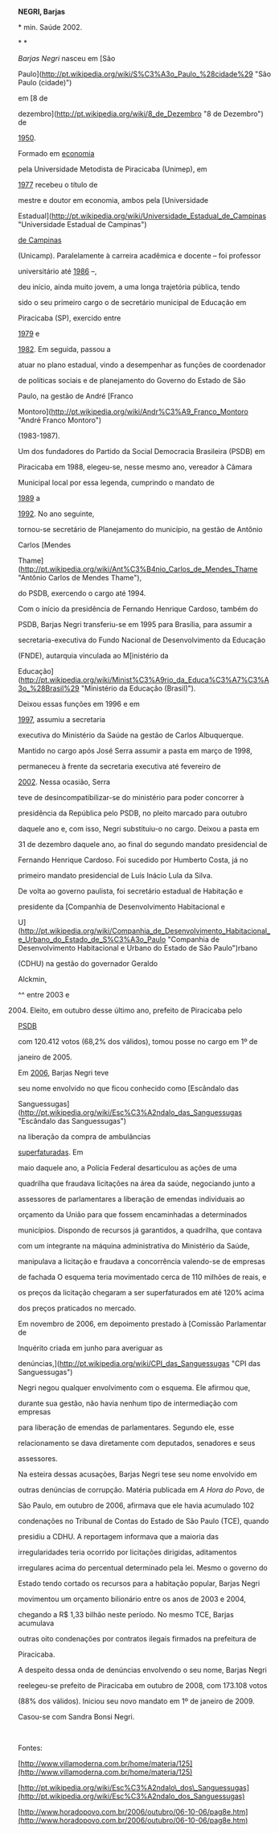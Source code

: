 **NEGRI, Barjas**



\* min. Saúde 2002.



* *



*Barjas Negri* nasceu em [São

Paulo](http://pt.wikipedia.org/wiki/S%C3%A3o_Paulo_%28cidade%29 "São Paulo (cidade)")

em [8 de

dezembro](http://pt.wikipedia.org/wiki/8_de_Dezembro "8 de Dezembro") de

[1950](http://pt.wikipedia.org/wiki/1950 "1950").



Formado em [economia](http://pt.wikipedia.org/wiki/Economia "Economia")

pela Universidade Metodista de Piracicaba (Unimep), em

[1977](http://pt.wikipedia.org/wiki/1977 "1977") recebeu o título de

mestre e doutor em economia, ambos pela [Universidade

Estadual](http://pt.wikipedia.org/wiki/Universidade_Estadual_de_Campinas "Universidade Estadual de Campinas")

[de Campinas](http://pt.wikipedia.org/wiki/Campinas "Campinas")

(Unicamp). Paralelamente à carreira acadêmica e docente – foi professor

universitário até [1986](http://pt.wikipedia.org/wiki/1986 "1986") –,

deu início, ainda muito jovem, a uma longa trajetória pública, tendo

sido o seu primeiro cargo o de secretário municipal de Educação em

Piracicaba (SP), exercido entre

[1979](http://pt.wikipedia.org/wiki/1979 "1979") e

[1982](http://pt.wikipedia.org/wiki/1982 "1982"). Em seguida, passou a

atuar no plano estadual, vindo a desempenhar as funções de coordenador

de políticas sociais e de planejamento do Governo do Estado de São

Paulo, na gestão de André [Franco

Montoro](http://pt.wikipedia.org/wiki/Andr%C3%A9_Franco_Montoro "André Franco Montoro")

(1983-1987).



Um dos fundadores do Partido da Social Democracia Brasileira (PSDB) em

Piracicaba em 1988, elegeu-se, nesse mesmo ano, vereador à Câmara

Municipal local por essa legenda, cumprindo o mandato de

[1989](http://pt.wikipedia.org/wiki/1989 "1989") a

[1992](http://pt.wikipedia.org/wiki/1992 "1992"). No ano seguinte,

tornou-se secretário de Planejamento do município, na gestão de Antônio

Carlos [Mendes

Thame](http://pt.wikipedia.org/wiki/Ant%C3%B4nio_Carlos_de_Mendes_Thame "Antônio Carlos de Mendes Thame"),

do PSDB, exercendo o cargo até 1994.



Com o início da presidência de Fernando Henrique Cardoso, também do

PSDB, Barjas Negri transferiu-se em 1995 para Brasília, para assumir a

secretaria-executiva do Fundo Nacional de Desenvolvimento da Educação

(FNDE), autarquia vinculada ao M[inistério da

Educação](http://pt.wikipedia.org/wiki/Minist%C3%A9rio_da_Educa%C3%A7%C3%A3o_%28Brasil%29 "Ministério da Educação (Brasil)").

Deixou essas funções em 1996 e em

[1997](http://pt.wikipedia.org/wiki/1997 "1997"), assumiu a secretaria

executiva do Ministério da Saúde na gestão de Carlos Albuquerque.

Mantido no cargo após José Serra assumir a pasta em março de 1998,

permaneceu à frente da secretaria executiva até fevereiro de

[2002](http://pt.wikipedia.org/wiki/2002 "2002"). Nessa ocasião, Serra

teve de desincompatibilizar-se do ministério para poder concorrer à

presidência da República pelo PSDB, no pleito marcado para outubro

daquele ano e, com isso, Negri substituiu-o no cargo. Deixou a pasta em

31 de dezembro daquele ano, ao final do segundo mandato presidencial de

Fernando Henrique Cardoso. Foi sucedido por Humberto Costa, já no

primeiro mandato presidencial de Luís Inácio Lula da Silva.



De volta ao governo paulista, foi secretário estadual de Habitação e

presidente da [Companhia de Desenvolvimento Habitacional e

U](http://pt.wikipedia.org/wiki/Companhia_de_Desenvolvimento_Habitacional_e_Urbano_do_Estado_de_S%C3%A3o_Paulo "Companhia de Desenvolvimento Habitacional e Urbano do Estado de São Paulo")rbano

(CDHU) na gestão do governador Geraldo

Alckmin[,](http://pt.wikipedia.org/wiki/Geraldo_Alckmin "Geraldo Alckmin")

^[](http://pt.wikipedia.org/wiki/Barjas_Negri#cite_note-0)^ entre 2003 e

2004. Eleito, em outubro desse último ano, prefeito de Piracicaba pelo

[PSDB](http://pt.wikipedia.org/wiki/Partido_da_Social_Democracia_Brasileira "Partido da Social Democracia Brasileira")

com 120.412 votos (68,2% dos válidos), tomou posse no cargo em 1º de

janeiro de 2005.



Em [2006](http://pt.wikipedia.org/wiki/2006 "2006"), Barjas Negri teve

seu nome envolvido no que ficou conhecido como [Escândalo das

Sanguessugas](http://pt.wikipedia.org/wiki/Esc%C3%A2ndalo_das_Sanguessugas "Escândalo das Sanguessugas")

na liberação da compra de ambulâncias

[superfaturadas](http://pt.wikipedia.org/wiki/Suborno "Suborno"). Em

maio daquele ano, a Polícia Federal desarticulou as ações de uma

quadrilha que fraudava licitações na área da saúde, negociando junto a

assessores de parlamentares a liberação de emendas individuais ao

orçamento da União para que fossem encaminhadas a determinados

municípios. Dispondo de recursos já garantidos, a quadrilha, que contava

com um integrante na máquina administrativa do Ministério da Saúde,

manipulava a licitação e fraudava a concorrência valendo-se de empresas

de fachada O esquema teria movimentado cerca de 110 milhões de reais, e

os preços da licitação chegaram a ser superfaturados em até 120% acima

dos preços praticados no mercado.



Em novembro de 2006, em depoimento prestado à [Comissão Parlamentar de

Inquérito criada em junho para averiguar as

denúncias,](http://pt.wikipedia.org/wiki/CPI_das_Sanguessugas "CPI das Sanguessugas")

Negri negou qualquer envolvimento com o esquema. Ele afirmou que,

durante sua gestão, não havia nenhum tipo de intermediação com empresas

para liberação de emendas de parlamentares. Segundo ele, esse

relacionamento se dava diretamente com deputados, senadores e seus

assessores.



Na esteira dessas acusações, Barjas Negri tese seu nome envolvido em

outras denúncias de corrupção. Matéria publicada em *A Hora do Povo*, de

São Paulo, em outubro de 2006, afirmava que ele havia acumulado 102

condenações no Tribunal de Contas do Estado de São Paulo (TCE), quando

presidiu a CDHU. A reportagem informava que a maioria das

irregularidades teria ocorrido por licitações dirigidas, aditamentos

irregulares acima do percentual determinado pela lei. Mesmo o governo do

Estado tendo cortado os recursos para a habitação popular, Barjas Negri

movimentou um orçamento bilionário entre os anos de 2003 e 2004,

chegando a R\$ 1,33 bilhão neste período. No mesmo TCE, Barjas acumulava

outras oito condenações por contratos ilegais firmados na prefeitura de

Piracicaba.



A despeito dessa onda de denúncias envolvendo o seu nome, Barjas Negri

reelegeu-se prefeito de Piracicaba em outubro de 2008, com 173.108 votos

(88% dos válidos). Iniciou seu novo mandato em 1º de janeiro de 2009.



Casou-se com Sandra Bonsi Negri.



 



Fontes:



[http://www.villamoderna.com.br/home/materia/125](http://www.villamoderna.com.br/home/materia/125)



[http://pt.wikipedia.org/wiki/Esc%C3%A2ndalo\_dos\_Sanguessugas](http://pt.wikipedia.org/wiki/Esc%C3%A2ndalo_dos_Sanguessugas)



[http://www.horadopovo.com.br/2006/outubro/06-10-06/pag8e.htm](http://www.horadopovo.com.br/2006/outubro/06-10-06/pag8e.htm)



 

